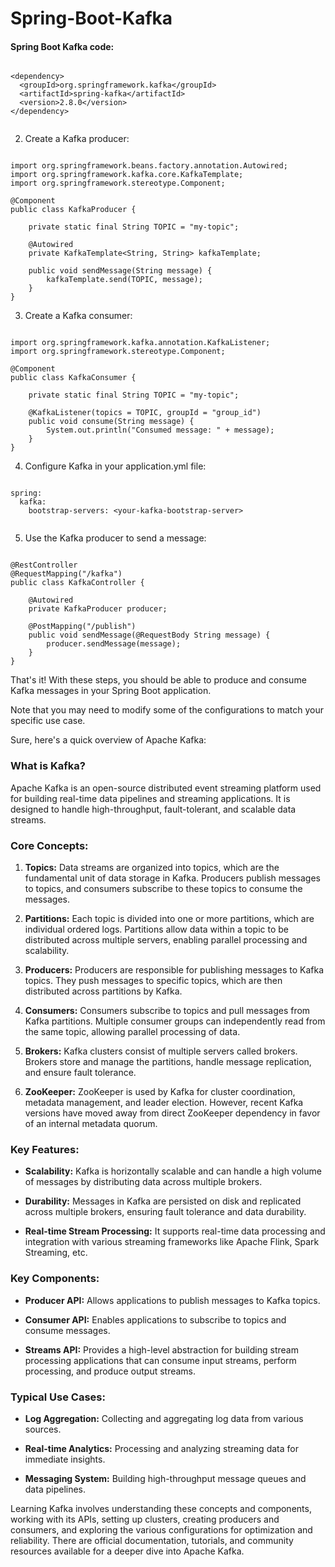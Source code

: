 # Spring-Boot-Kafka

#### Spring Boot Kafka code:

```

<dependency>
  <groupId>org.springframework.kafka</groupId>
  <artifactId>spring-kafka</artifactId>
  <version>2.8.0</version>
</dependency>


```

2. Create a Kafka producer:

```

import org.springframework.beans.factory.annotation.Autowired;
import org.springframework.kafka.core.KafkaTemplate;
import org.springframework.stereotype.Component;

@Component
public class KafkaProducer {

    private static final String TOPIC = "my-topic";

    @Autowired
    private KafkaTemplate<String, String> kafkaTemplate;

    public void sendMessage(String message) {
        kafkaTemplate.send(TOPIC, message);
    }
}

```

3. Create a Kafka consumer:

```

import org.springframework.kafka.annotation.KafkaListener;
import org.springframework.stereotype.Component;

@Component
public class KafkaConsumer {

    private static final String TOPIC = "my-topic";

    @KafkaListener(topics = TOPIC, groupId = "group_id")
    public void consume(String message) {
        System.out.println("Consumed message: " + message);
    }
}

```

4. Configure Kafka in your application.yml file:

```

spring:
  kafka:
    bootstrap-servers: <your-kafka-bootstrap-server>
    
```

5. Use the Kafka producer to send a message:

```

@RestController
@RequestMapping("/kafka")
public class KafkaController {

    @Autowired
    private KafkaProducer producer;

    @PostMapping("/publish")
    public void sendMessage(@RequestBody String message) {
        producer.sendMessage(message);
    }
}

```

That's it! With these steps, you should be able to produce and consume Kafka messages in your Spring Boot application.

Note that you may need to modify some of the configurations to match your specific use case.



Sure, here's a quick overview of Apache Kafka:

### What is Kafka?

Apache Kafka is an open-source distributed event streaming platform used for building real-time data pipelines and streaming applications. It is designed to handle high-throughput, fault-tolerant, and scalable data streams.

### Core Concepts:

1. **Topics:** Data streams are organized into topics, which are the fundamental unit of data storage in Kafka. Producers publish messages to topics, and consumers subscribe to these topics to consume the messages.

2. **Partitions:** Each topic is divided into one or more partitions, which are individual ordered logs. Partitions allow data within a topic to be distributed across multiple servers, enabling parallel processing and scalability.

3. **Producers:** Producers are responsible for publishing messages to Kafka topics. They push messages to specific topics, which are then distributed across partitions by Kafka.

4. **Consumers:** Consumers subscribe to topics and pull messages from Kafka partitions. Multiple consumer groups can independently read from the same topic, allowing parallel processing of data.

5. **Brokers:** Kafka clusters consist of multiple servers called brokers. Brokers store and manage the partitions, handle message replication, and ensure fault tolerance.

6. **ZooKeeper:** ZooKeeper is used by Kafka for cluster coordination, metadata management, and leader election. However, recent Kafka versions have moved away from direct ZooKeeper dependency in favor of an internal metadata quorum.

### Key Features:

- **Scalability:** Kafka is horizontally scalable and can handle a high volume of messages by distributing data across multiple brokers.
  
- **Durability:** Messages in Kafka are persisted on disk and replicated across multiple brokers, ensuring fault tolerance and data durability.

- **Real-time Stream Processing:** It supports real-time data processing and integration with various streaming frameworks like Apache Flink, Spark Streaming, etc.

### Key Components:

- **Producer API:** Allows applications to publish messages to Kafka topics.
  
- **Consumer API:** Enables applications to subscribe to topics and consume messages.
  
- **Streams API:** Provides a high-level abstraction for building stream processing applications that can consume input streams, perform processing, and produce output streams.

### Typical Use Cases:

- **Log Aggregation:** Collecting and aggregating log data from various sources.
  
- **Real-time Analytics:** Processing and analyzing streaming data for immediate insights.
  
- **Messaging System:** Building high-throughput message queues and data pipelines.

Learning Kafka involves understanding these concepts and components, working with its APIs, setting up clusters, creating producers and consumers, and exploring the various configurations for optimization and reliability. There are official documentation, tutorials, and community resources available for a deeper dive into Apache Kafka.




